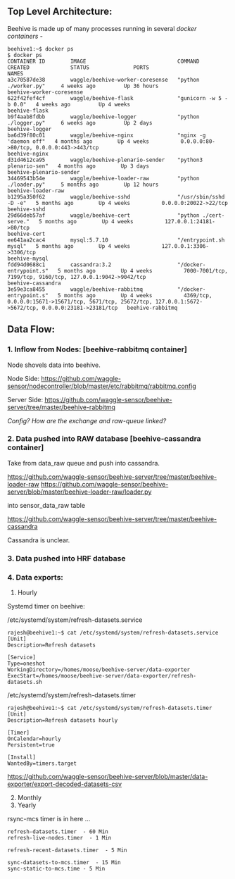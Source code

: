## Top Level Architecture:

Beehive is made up of many processes running in several *docker containers* - 

```
beehive1:~$ docker ps
$ docker ps
CONTAINER ID        IMAGE                             COMMAND                  CREATED             STATUS              PORTS                                                                                                         NAMES
a3c70587de38        waggle/beehive-worker-coresense   "python ./worker.py"     4 weeks ago         Up 36 hours                                                                                                                       beehive-worker-coresense
622f42fef4cf        waggle/beehive-flask              "gunicorn -w 5 -b 0.0"   4 weeks ago         Up 4 weeks                                                                                                                        beehive-flask
b9f4aab8fdbb        waggle/beehive-logger             "python ./logger.py"     6 weeks ago         Up 2 days                                                                                                                         beehive-logger
ba6d39f80c01        waggle/beehive-nginx              "nginx -g 'daemon off"   4 months ago        Up 4 weeks          0.0.0.0:80->80/tcp, 0.0.0.0:443->443/tcp                                                                      beehive-nginx
d31d4612ca95        waggle/beehive-plenario-sender    "python3 plenario-sen"   4 months ago        Up 3 days                                                                                                                         beehive-plenario-sender
34469543b54e        waggle/beehive-loader-raw         "python ./loader.py"     5 months ago        Up 12 hours                                                                                                                       beehive-loader-raw
b1295a350f62        waggle/beehive-sshd               "/usr/sbin/sshd -D -e"   5 months ago        Up 4 weeks          0.0.0.0:20022->22/tcp                                                                                         beehive-sshd
29d66deb57af        waggle/beehive-cert               "python ./cert-serve."   5 months ago        Up 4 weeks          127.0.0.1:24181->80/tcp                                                                                       beehive-cert
ee641aa2cac4        mysql:5.7.10                      "/entrypoint.sh mysql"   5 months ago        Up 4 weeks          127.0.0.1:3306->3306/tcp                                                                                      beehive-mysql
fdd94d0688c1        cassandra:3.2                     "/docker-entrypoint.s"   5 months ago        Up 4 weeks          7000-7001/tcp, 7199/tcp, 9160/tcp, 127.0.0.1:9042->9042/tcp                                                   beehive-cassandra
3e59e3ca8455        waggle/beehive-rabbitmq           "/docker-entrypoint.s"   5 months ago        Up 4 weeks          4369/tcp, 0.0.0.0:15671->15671/tcp, 5671/tcp, 25672/tcp, 127.0.0.1:5672->5672/tcp, 0.0.0.0:23181->23181/tcp   beehive-rabbitmq

```

## Data Flow: 

### 1. Inflow from Nodes: [beehive-rabbitmq container]

Node shovels data into beehive. 

Node Side: https://github.com/waggle-sensor/nodecontroller/blob/master/etc/rabbitmq/rabbitmq.config

Server Side: https://github.com/waggle-sensor/beehive-server/tree/master/beehive-rabbitmq

_Config? How are the exchange and raw-queue linked?_

### 2. Data pushed into RAW database [beehive-cassandra container]

Take from data_raw queue and push into cassandra. 

https://github.com/waggle-sensor/beehive-server/tree/master/beehive-loader-raw
https://github.com/waggle-sensor/beehive-server/blob/master/beehive-loader-raw/loader.py

into sensor_data_raw table


https://github.com/waggle-sensor/beehive-server/tree/master/beehive-cassandra

Cassandra is unclear. 


### 3. Data pushed into HRF database

### 4. Data exports:

  1. Hourly
  
  Systemd timer on beehive:
  
  /etc/systemd/system/refresh-datasets.service
```  
rajesh@beehive1:~$ cat /etc/systemd/system/refresh-datasets.service
[Unit]
Description=Refresh datasets

[Service]
Type=oneshot
WorkingDirectory=/homes/moose/beehive-server/data-exporter
ExecStart=/homes/moose/beehive-server/data-exporter/refresh-datasets.sh
```
  
  
  /etc/systemd/system/refresh-datasets.timer
  ```
  rajesh@beehive1:~$ cat /etc/systemd/system/refresh-datasets.timer
[Unit]
Description=Refresh datasets hourly

[Timer]
OnCalendar=hourly
Persistent=true

[Install]
WantedBy=timers.target
```
  
  https://github.com/waggle-sensor/beehive-server/blob/master/data-exporter/export-decoded-datasets-csv
  
  
  
  
  2. Monthly
  3. Yearly
  
  rsync-mcs timer is in here ... 
  ```
  refresh-datasets.timer  - 60 Min
  refresh-live-nodes.timer  - 1 Min
  
  refresh-recent-datasets.timer  - 5 Min
  
  sync-datasets-to-mcs.timer  - 15 Min
  sync-static-to-mcs.time - 5 Min
  ```
